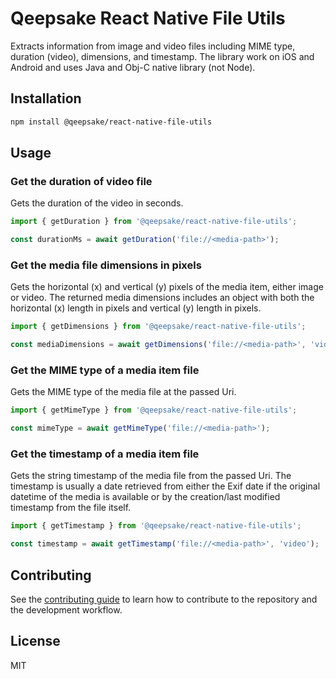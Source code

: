 # Qeepsake React Native File Utils

Extracts information from image and video files including MIME type, duration (video), dimensions, and timestamp. The library work on iOS and Android and uses Java and Obj-C native library (not Node).

## Installation

```sh
npm install @qeepsake/react-native-file-utils
```

## Usage

### Get the duration of video file

Gets the duration of the video in seconds.

```js
import { getDuration } from '@qeepsake/react-native-file-utils';

const durationMs = await getDuration('file://<media-path>');
```

### Get the media file dimensions in pixels

Gets the horizontal (x) and vertical (y) pixels of the media item, either image or video. The returned media dimensions includes an object with both the horizontal (x) length in pixels and vertical (y) length in pixels.

```js
import { getDimensions } from '@qeepsake/react-native-file-utils';

const mediaDimensions = await getDimensions('file://<media-path>', 'video');
```

### Get the MIME type of a media item file

Gets the MIME type of the media file at the passed Uri.

```js
import { getMimeType } from '@qeepsake/react-native-file-utils';

const mimeType = await getMimeType('file://<media-path>');
```

### Get the timestamp of a media item file

Gets the string timestamp of the media file from the passed Uri. The timestamp is usually a date retrieved
from either the Exif date if the original datetime of the media is available or by the creation/last modified
timestamp from the file itself.

```js
import { getTimestamp } from '@qeepsake/react-native-file-utils';

const timestamp = await getTimestamp('file://<media-path>', 'video');
```

## Contributing

See the [contributing guide](CONTRIBUTING.md) to learn how to contribute to the repository and the development workflow.

## License

MIT
